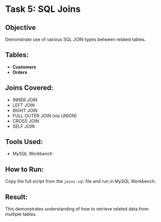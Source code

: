 # Task 5: SQL Joins

## Objective
Demonstrate use of various SQL JOIN types between related tables.

## Tables:
- **Customers**
- **Orders**

## Joins Covered:
- INNER JOIN
- LEFT JOIN
- RIGHT JOIN
- FULL OUTER JOIN (via UNION)
- CROSS JOIN
- SELF JOIN

## Tools Used:
- MySQL Workbench

## How to Run:
Copy the full script from the `joins.sql` file and run in MySQL Workbench.

## Result:
This demonstrates understanding of how to retrieve related data from multiple tables.

